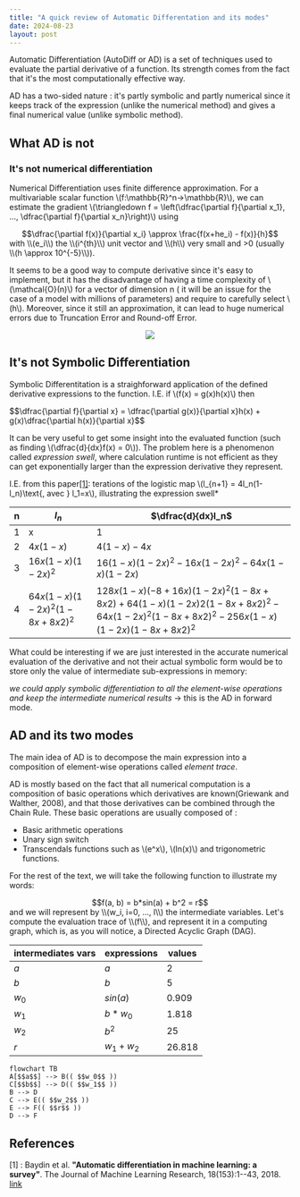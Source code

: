```yaml
---
title: "A quick review of Automatic Differentation and its modes"
date: 2024-08-23
layout: post
---
```

Automatic Differentiation (AutoDiff or AD) is a set of techniques used to evaluate the partial derivative of a function. Its strength comes from the fact that it's the most computationally effective way.

AD has a two-sided nature : it's partly symbolic and partly numerical since it keeps track of the expression (unlike the numerical method) and gives a final numerical value (unlike symbolic method).

## What AD is not 
### It's not numerical differentiation
Numerical Differentiation uses finite difference approximation.
For a multivariable scalar function \\(f:\mathbb{R}^n->\mathbb{R}\\), we can estimate the gradient \\(\triangledown f = \left(\dfrac{\partial f}{\partial x_1}, ..., \dfrac{\partial f}{\partial x_n}\right)\\) using 
<div style="display: flex; justify-content: center;">$$\dfrac{\partial f(x)}{\partial x_i} \approx \frac{f(x+he_i) - f(x)}{h}$$</div>
with \\(e_i\\) the \\(i^{th}\\) unit vector and \\(h\\) very small and >0 (usually \\(h \approx 10^{-5}\\)).

It seems to be a good way to compute derivative since it's easy to implement, but it has the disadvantage of having a time complexity of \\(\mathcal{O}(n)\\) for a vector of dimension n ( it will be an issue for the case of a model with millions of parameters) and require to carefully select \\(h\\).
Moreover, since it still an approximation, it can lead to huge numerical errors due to Truncation Error and Round-off Error.

<div style="text-align:center">
  <img src="https://github.com/user-attachments/assets/a7f64f86-b0a0-4598-b26f-d6068121b327" />
</div>


## It's not Symbolic Differentiation
Symbolic Differentitation is a straighforward application of the defined derivative expressions to the function. I.E. if \\(f(x) = g(x)h(x)\\) then 
<div style="display:flex; justify-content:center">$$\dfrac{\partial f}{\partial x} = \dfrac{\partial g(x)}{\partial x}h(x) + g(x)\dfrac{\partial h(x)}{\partial x}$$</div>

It can be very useful to get some insight into the evaluated function (such as finding \\(\dfrac{d}{dx}f(x) = 0\\)). The problem here is a phenomenon called *expression swell*, where calculation runtime is not efficient as they can get exponentially larger than the expression derivative they represent.

I.E. from this paper[[1]](#1):
terations of the logistic map \\(l_{n+1} = 4l_n(1-l_n)\text{, avec } l_1=x\\), illustrating the expression swell*

| n   | $l_n$              | $\dfrac{d}{dx}l_n$                                       |
| --- | ------------------ | -------------------------------------------------------- |
| 1   | x                  | 1                                                        |
| 2   | $4x(1-x)$          | $4(1-x)-4x$                                              |
| 3   | $16x(1-x)(1-2x)^2$ | $16(1 − x)(1 − 2x)^2 − 16x(1 − 2x)^2 − 64x(1 − x)(1 − 2x)$ |
| 4    |$64x(1−x)(1−2x)^2 (1 − 8x + 8x2)^2$ |$128x(1 − x)(−8 + 16x)(1 − 2x)^2(1 − 8x+8x2)+64(1−x)(1−2x)2(1−8x+ 8x2)^2 −64x(1−2x)^2(1−8x+8x2)^2 − 256x(1 − x)(1 − 2x)(1 − 8x + 8x2)^2$  |

What could be interesting if we are just interested in the accurate numerical evaluation of the derivative and not their actual symbolic form would be to store only the value of intermediate sub-expressions in memory: 

*we could apply symbolic differentiation to all the element-wise operations and keep the intermediate numerical results* -> this is the AD in forward mode.

## AD and its two modes

The main idea of AD is to decompose the main expression into a composition of element-wise operations called *element trace*.

AD is mostly based on the fact that all numerical computation is a composition of basic operations which derivatives are known(Griewank and Walther, 2008), and that those derivatives can be combined through the Chain Rule.
These basic operations are usually composed of :
- Basic arithmetic operations
- Unary sign switch
- Transcendals functions such as \\(e^x\\), \\(ln(x)\\) and trigonometric functions.

For the rest of the text, we will take the following function to illustrate my words: 
<div style="display: flex; justify-content:center;">$$f(a, b) = b*sin(a) + b^2 = r$$</div>  and we will represent by \\(w_i, i=0, ..., l\\) the intermediate variables.  Let's compute the evaluation trace of \\(f\\), and represent it in a computing graph, which is, as you will notice, a Directed Acyclic Graph (DAG).

| intermediates vars | expressions | values   |
| ------------------ | ----------- | -------- |
| $a$                | $a$         | $2$      |
| $b$                | $b$         | $5$      |
| $w_0$              | $sin(a)$    | $0.909$  |
| $w_1$              | $b*w_0$     | $1.818$  |
| $w_2$              | $b^2$       | $25$     |
| $r$                | $w_1 + w_2$ | $26.818$ |

```mermaid
flowchart TB
A[$$a$$] --> B(( $$w_0$$ ))
C[$$b$$] --> D(( $$w_1$$ ))
B --> D
C --> E(( $$w_2$$ ))
E --> F(( $$r$$ ))
D --> F
```

## References
<a id="1">[1]</a> : Baydin et al. __"Automatic differentiation in machine learning: a survey"__. The Journal of Machine Learning Research, 18(153):1--43, 2018. [link](https://arxiv.org/abs/1502.05767)
